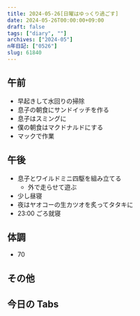 ```yaml
---
title: 2024-05-26[日曜はゆっくり過ごす]
date: 2024-05-26T00:00:00+09:00
draft: false
tags: ["diary", ""]
archives: ["2024-05"]
n年日記: ["0526"]
slug: 61840
---
```


## 午前

- 早起きして水回りの掃除
- 息子の朝食にサンドイッチを作る
- 息子はスミングに
- 僕の朝食はマクドナルドにする
- マックで作業

## 午後

- 息子とワイルドミニ四駆を組み立てる
  - 外で走らせて遊ぶ
- 少し昼寝
- 夜はヤオコーの生カツオを炙ってタタキに
- 23:00 ごろ就寝

## 体調

- 70

## その他

## 今日の Tabs
